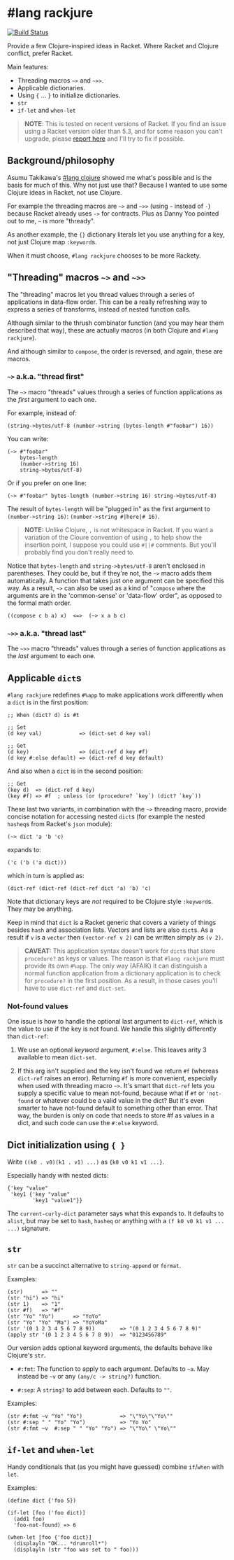 # #lang rackjure

[![Build Status](https://travis-ci.org/greghendershott/rackjure.png?branch=master)](https://travis-ci.org/greghendershott/rackjure)

Provide a few Clojure-inspired ideas in Racket. Where Racket and
Clojure conflict, prefer Racket.

Main features:

- Threading macros `~>` and `~>>`.
- Applicable dictionaries.
- Using `{` ... `}` to initialize dictionaries.
- `str`
- `if-let` and `when-let`

> **NOTE**: This is tested on recent versions of Racket. If you find an issue using a Racket version older than 5.3, and for some reason you can't upgrade, please [report here](https://github.com/greghendershott/rackjure/issues) and I'll try to fix if possible.

## Background/philosophy

Asumu Takikawa's
[#lang clojure](https://github.com/takikawa/racket-clojure) showed me
what's possible and is the basis for much of this. Why not just use
that? Because I wanted to use some Clojure ideas in Racket, not use
Clojure.

For example the threading macros are `~>` and `~>>` (using `~` instead
of `-`) because Racket already uses `->` for contracts. Plus as Danny
Yoo pointed out to me, `~` is more "thready".

As another example, the `{}` dictionary literals let you use anything
for a key, not just Clojure map `:keyword`s.

When it must choose, `#lang rackjure` chooses to be more Rackety.

## "Threading" macros `~>` and `~>>`

The "threading" macros let you thread values through a series of
applications in data-flow order. This can be a really refreshing way
to express a series of transforms, instead of nested function calls.

Although similar to the thrush combinator function (and you may hear
them described that way), these are actually macros (in both Clojure
and `#lang rackjure`).

And although similar to `compose`, the order is reversed, and again,
these are macros.

### `~>` a.k.a. "thread first"

The `~>` macro "threads" values through a series of function
applications as the _first_ argument to each one.

For example, instead of:

```racket
(string->bytes/utf-8 (number->string (bytes-length #"foobar") 16))
```

You can write:

```racket
(~> #"foobar"
    bytes-length
    (number->string 16)
    string->bytes/utf-8)
```

Or if you prefer on one line:

```racket
(~> #"foobar" bytes-length (number->string 16) string->bytes/utf-8)
```

The result of `bytes-length` will be "plugged in" as the first
argument to `(number->string 16)`: `(number->string #|here|# 16)`.

> **NOTE:** Unlike Clojure, `,` is not whitespace in Racket. If you
> want a variation of the Cloure convention of using `,` to help show
> the insertion point, I suppose you could use `#||#` comments. But
> you'll probably find you don't really need to.

Notice that `bytes-length` and `string->bytes/utf-8` aren't enclosed
in parentheses. They could be, but if they're not, the `~>` macro adds
them automatically. A function that takes just one argument can be
specified this way. As a result, `~>` can also be used as a kind of
"`compose` where the arguments are in the 'common-sense' or
'data-flow' order", as opposed to the formal math order.

```racket
((compose c b a) x)  <=>  (~> x a b c)
```

### `~>>` a.k.a. "thread last"

The `~>>` macro "threads" values through a series of function
applications as the _last_ argument to each one.


## Applicable `dict`s

`#lang rackjure` redefines `#%app` to make applications work
differently when a `dict` is in the first position:

```racket
;; When (dict? d) is #t

;; Set
(d key val)            => (dict-set d key val)

;; Get
(d key)                => (dict-ref d key #f)
(d key #:else default) => (dict-ref d key default)
```

And also when a `dict` is in the second position:

```racket
;; Get
(key d)  => (dict-ref d key)
(key #f) => #f  ; unless (or (procedure? `key`) (dict? `key`))
```

These last two variants, in combination with the `~>` threading macro,
provide concise notation for accessing nested `dict`s (for example the
nested `hasheq`s from Racket's `json` module):

```racket
(~> dict 'a 'b 'c)
```

expands to:

```racket
('c ('b ('a dict)))
```

which in turn is applied as:

```racket
(dict-ref (dict-ref (dict-ref dict 'a) 'b) 'c)
```

Note that dictionary keys are _not_ required to be Clojure style
`:keyword`s.  They may be anything.

Keep in mind that `dict` is a Racket generic that covers a variety of
things besides `hash` and association lists.  Vectors and lists are
also `dict`s.  As a result if `v` is a `vector` then `(vector-ref v
2)` can be written simply as `(v 2)`.

> **CAVEAT:** This application syntax doesn't work for `dict`s that
> store `procedure?` as keys or values. The reason is that `#lang
> rackjure` must provide its own `#%app`. The only way (AFAIK) it can
> distinguish a normal function application from a dictionary
> application is to check for `procedure?` in the first position. As a
> result, in those cases you'll have to use `dict-ref` and `dict-set`.

### Not-found values

One issue is how to handle the optional last argument to `dict-ref`,
which is the value to use if the key is not found. We handle this
slightly differently than `dict-ref`:

1. We use an optional _keyword_ argument, `#:else`. This leaves arity 3
available to mean `dict-set`.

2. If this arg isn't supplied and the key isn't found we return `#f`
(whereas `dict-ref` raises an error). Returning `#f` is more
convenient, especially when used with threading macro `~>`. It's smart
that `dict-ref` lets you supply a specific value to mean not-found,
because what if `#f` or `'not-found` or whatever could be a valid
value in the dict?  But it's even smarter to have not-found default to
something other than error. That way, the burden is only on code that
needs to store #f as values in a dict, and such code can use the
`#:else` keyword.


## Dict initialization using `{ }`

Write `((k0 . v0)(k1 . v1) ...)` as `{k0 v0 k1 v1 ...}`.

Especially handy with nested dicts:

```racket
{'key "value"
 'key1 {'key "value"
        'key1 "value1"}}
```

The `current-curly-dict` parameter says what this expands to. It
defaults to `alist`, but may be set to `hash`, `hasheq` or anything
with a `(f k0 v0 k1 v1 ... ...)` signature.

## `str`

`str` can be a succinct alternative to `string-append` or `format`.

Examples:

```racket
(str)      => ""
(str "hi") => "hi"
(str 1)    => "1"
(str #f)   => "#f"
(str "Yo" "Yo")      => "YoYo"
(str "Yo" "Yo" "Ma") => "YoYoMa"
(str '(0 1 2 3 4 5 6 7 8 9))        => "(0 1 2 3 4 5 6 7 8 9)"
(apply str '(0 1 2 3 4 5 6 7 8 9))  => "0123456789"
```

Our version adds optional keyword arguments, the defaults behave like
Clojure's `str`.

- `#:fmt`: The function to apply to each argument. Defaults to
           `~a`. May instead be `~v` or any `(any/c -> string?)` function.

- `#:sep`: A `string?` to add between each. Defaults to `""`.

Examples:

```racket
(str #:fmt ~v "Yo" "Yo")            => "\"Yo\"\"Yo\""
(str #:sep " " "Yo" "Yo")           => "Yo Yo"
(str #:fmt ~v  #:sep " " "Yo" "Yo") => "\"Yo\" \"Yo\""
```

## `if-let` and `when-let`

Handy conditionals that (as you might have guessed) combine `if`/`when` with `let`.

Examples:

```racket
(define dict {'foo 5})

(if-let [foo ('foo dict)]
  (add1 foo)
  'foo-not-found) => 6

(when-let [foo {'foo dict}]
  (displayln "OK... *drumroll*")
  (displayln (str "foo was set to " foo)))
```
